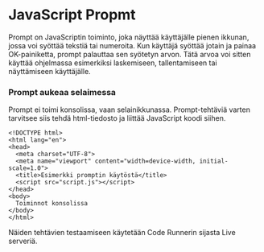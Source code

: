 # JavaScript Propmt

Prompt on JavaScriptin toiminto, joka näyttää käyttäjälle pienen ikkunan, jossa voi syöttää tekstiä tai numeroita. Kun käyttäjä syöttää jotain ja painaa OK-painiketta, prompt palauttaa sen syötetyn arvon. Tätä arvoa voi sitten käyttää ohjelmassa esimerkiksi laskemiseen, tallentamiseen tai näyttämiseen käyttäjälle.

### Prompt aukeaa selaimessa

Prompt ei toimi konsolissa, vaan selainikkunassa. Prompt-tehtäviä varten tarvitsee siis tehdä html-tiedosto ja liittää JavaScript koodi siihen.

```htlm
<!DOCTYPE html>
<html lang="en">
<head>
  <meta charset="UTF-8">
  <meta name="viewport" content="width=device-width, initial-scale=1.0">
  <title>Esimerkki promptin käytöstä</title>
  <script src="script.js"></script>
</head>
<body>
  Toiminnot konsolissa
</body>
</html>
```

Näiden tehtävien testaamiseen käytetään Code Runnerin sijasta Live serveriä.
